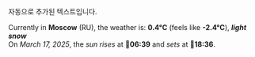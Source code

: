 
자동으로 추가된 텍스트입니다.

<!--START_SECTION:weather:moscow-->
Currently in **Moscow** (RU), the weather is: **0.4°C** (feels like **-2.4°C**), ***light snow***<br/>
On *March 17, 2025*, the *sun rises* at 🌅**06:39** and *sets* at 🌇**18:36**.
<!--END_SECTION:weather-->
